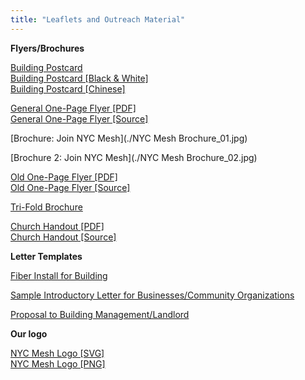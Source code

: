 ```yaml
---
title: "Leaflets and Outreach Material"
---
```


**Flyers/Brochures**

[Building Postcard](/flyer.jpg)  
[Building Postcard [Black & White]](./flyer-bw.jpg)  
[Building Postcard [Chinese]](./flyer-chinese.jpg)

[General One-Page Flyer [PDF]](./leaflet-bw.pdf)  
[General One-Page Flyer [Source]](./leaflet-rtfd.zip)

[Brochure: Join NYC Mesh](./NYC Mesh Brochure_01.jpg)

[Brochure 2: Join NYC Mesh](./NYC Mesh Brochure_02.jpg)

[Old One-Page Flyer [PDF]](./building-leaflet.pdf)  
[Old One-Page Flyer [Source]](./building-leaflet.rtfd.zip)

[Tri-Fold Brochure](./meshmail.pdf)

[Church Handout [PDF]](./church.pdf)  
[Church Handout [Source]](https://docs.google.com/document/d/1duBRyzncVxuODrXyH7ooDki2LEmwcyuOtkZJjcC3loo/edit?usp=sharing)

**Letter Templates**

[Fiber Install for Building](https://docs.google.com/document/d/1UTLYMidNWN3XWmzXjnmfF_zHWAyIOqoDm1BtRGWhfoQ/edit?usp=sharing)

[Sample Introductory Letter for Businesses/Community Organizations](https://docs.google.com/document/d/1_BNWaigV6LNK3PMdgQ8bhw6EDUueLUpRGxrPGZjyl2o/edit?usp=sharing)

[Proposal to Building Management/Landlord](https://docs.google.com/document/d/1hmB5p-Zebi5frNimiwAoC7E-nAoWJGc49R2tNQW010Q/edit?usp=sharing)

**Our logo**

[NYC Mesh Logo [SVG]](./logo.svg)  
[NYC Mesh Logo [PNG]](./logo.png)
